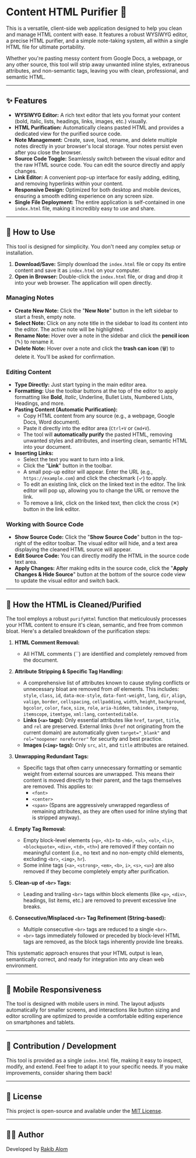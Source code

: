# Content HTML Purifier 🚀

This is a versatile, client-side web application designed to help you clean and manage HTML content with ease. It features a robust WYSIWYG editor, a precise HTML purifier, and a simple note-taking system, all within a single HTML file for ultimate portability.

Whether you're pasting messy content from Google Docs, a webpage, or any other source, this tool will strip away unwanted inline styles, extraneous attributes, and non-semantic tags, leaving you with clean, professional, and semantic HTML.

---

## ✨ Features

* **WYSIWYG Editor:** A rich text editor that lets you format your content (bold, italic, lists, headings, links, images, etc.) visually.
* **HTML Purification:** Automatically cleans pasted HTML and provides a dedicated view for the purified source code.
* **Note Management:** Create, save, load, rename, and delete multiple notes directly in your browser's local storage. Your notes persist even after you close the browser.
* **Source Code Toggle:** Seamlessly switch between the visual editor and the raw HTML source code. You can edit the source directly and apply changes.
* **Link Editor:** A convenient pop-up interface for easily adding, editing, and removing hyperlinks within your content.
* **Responsive Design:** Optimized for both desktop and mobile devices, ensuring a smooth editing experience on any screen size.
* **Single File Deployment:** The entire application is self-contained in one `index.html` file, making it incredibly easy to use and share.

---

## 🚀 How to Use

This tool is designed for simplicity. You don't need any complex setup or installation.

1.  **Download/Save:** Simply download the `index.html` file or copy its entire content and save it as `index.html` on your computer.
2.  **Open in Browser:** Double-click the `index.html` file, or drag and drop it into your web browser. The application will open directly.

### Managing Notes

* **Create New Note:** Click the "**New Note**" button in the left sidebar to start a fresh, empty note.
* **Select Note:** Click on any note title in the sidebar to load its content into the editor. The active note will be highlighted.
* **Rename Note:** Hover over a note in the sidebar and click the **pencil icon** (✎) to rename it.
* **Delete Note:** Hover over a note and click the **trash can icon** (🗑️) to delete it. You'll be asked for confirmation.

### Editing Content

* **Type Directly:** Just start typing in the main editor area.
* **Formatting:** Use the toolbar buttons at the top of the editor to apply formatting like **Bold**, *Italic*, Underline, Bullet Lists, Numbered Lists, Headings, and more.
* **Pasting Content (Automatic Purification):**
    * Copy HTML content from any source (e.g., a webpage, Google Docs, Word document).
    * Paste it directly into the editor area (`Ctrl+V` or `Cmd+V`).
    * The tool will **automatically purify** the pasted HTML, removing unwanted styles and attributes, and inserting clean, semantic HTML into your document.
* **Inserting Links:**
    * Select the text you want to turn into a link.
    * Click the "**Link**" button in the toolbar.
    * A small pop-up editor will appear. Enter the URL (e.g., `https://example.com`) and click the checkmark (✓) to apply.
    * To edit an existing link, click on the linked text in the editor. The link editor will pop up, allowing you to change the URL or remove the link.
    * To remove a link, click on the linked text, then click the cross (✕) button in the link editor.

### Working with Source Code

* **Show Source Code:** Click the "**Show Source Code**" button in the top-right of the editor toolbar. The visual editor will hide, and a text area displaying the cleaned HTML source will appear.
* **Edit Source Code:** You can directly modify the HTML in the source code text area.
* **Apply Changes:** After making edits in the source code, click the "**Apply Changes & Hide Source**" button at the bottom of the source code view to update the visual editor and switch back.

---

## 🧹 How the HTML is Cleaned/Purified

The tool employs a robust `purifyHtml` function that meticulously processes your HTML content to ensure it's clean, semantic, and free from common bloat. Here's a detailed breakdown of the purification steps:

1.  **HTML Comment Removal:**
    * All HTML comments (``) are identified and completely removed from the document.

2.  **Attribute Stripping & Specific Tag Handling:**
    * A comprehensive list of attributes known to cause styling conflicts or unnecessary bloat are removed from *all* elements. This includes: `style`, `class`, `id`, `data-mce-style`, `data-font-weight`, `lang`, `dir`, `align`, `valign`, `border`, `cellspacing`, `cellpadding`, `width`, `height`, `background`, `bgcolor`, `color`, `face`, `size`, `role`, `aria-hidden`, `tabindex`, `itemprop`, `itemscope`, `itemtype`, `xml:lang`, `contenteditable`.
    * **Links (`<a>` tags):** Only essential attributes like `href`, `target`, `title`, and `rel` are preserved. External links (`href` not originating from the current domain) are automatically given `target="_blank"` and `rel="noopener noreferrer"` for security and best practice.
    * **Images (`<img>` tags):** Only `src`, `alt`, and `title` attributes are retained.

3.  **Unwrapping Redundant Tags:**
    * Specific tags that often carry unnecessary formatting or semantic weight from external sources are unwrapped. This means their content is moved directly to their parent, and the tags themselves are removed. This applies to:
        * `<font>`
        * `<center>`
        * `<span>` (Spans are aggressively unwrapped regardless of remaining attributes, as they are often used for inline styling that is stripped anyway).

4.  **Empty Tag Removal:**
    * Empty block-level elements (`<p>`, `<h1>` to `<h6>`, `<ul>`, `<ol>`, `<li>`, `<blockquote>`, `<div>`, `<td>`, `<th>`) are removed if they contain no meaningful content (i.e., no text and no non-empty child elements, excluding `<br>`, `<img>`, `hr`).
    * Some inline tags (`<a>`, `<strong>`, `<em>`, `<b>`, `i>`, `<s>`, `<u>`) are also removed if they become completely empty after purification.

5.  **Clean-up of `<br>` Tags:**
    * Leading and trailing `<br>` tags within block elements (like `<p>`, `<div>`, headings, list items, etc.) are removed to prevent excessive line breaks.

6.  **Consecutive/Misplaced `<br>` Tag Refinement (String-based):**
    * Multiple consecutive `<br>` tags are reduced to a single `<br>`.
    * `<br>` tags immediately followed or preceded by block-level HTML tags are removed, as the block tags inherently provide line breaks.

This systematic approach ensures that your HTML output is lean, semantically correct, and ready for integration into any clean web environment.

---

## 📱 Mobile Responsiveness

The tool is designed with mobile users in mind. The layout adjusts automatically for smaller screens, and interactions like button sizing and editor scrolling are optimized to provide a comfortable editing experience on smartphones and tablets.

---

## 🤝 Contribution / Development

This tool is provided as a single `index.html` file, making it easy to inspect, modify, and extend. Feel free to adapt it to your specific needs. If you make improvements, consider sharing them back!

---

## 📄 License

This project is open-source and available under the [MIT License](https://opensource.org/licenses/MIT).

---

## 👨‍💻 Author

Developed by [Rakib Alom](https://rakibalom.com/)